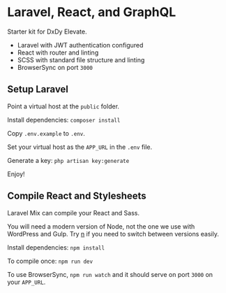 
# Laravel, React, and GraphQL

Starter kit for DxDy Elevate.

* Laravel with JWT authentication configured
* React with router and linting
* SCSS with standard file structure and linting
* BrowserSync on port `3000`

## Setup Laravel

Point a virtual host at the `public` folder.

Install dependencies: `composer install`

Copy `.env.example` to `.env`.

Set your virtual host as the `APP_URL` in the `.env` file.

Generate a key: `php artisan key:generate`

Enjoy!

## Compile React and Stylesheets

Laravel Mix can compile your React and Sass.

You will need a modern version of Node, not the one we use with WordPress and Gulp. Try [n](https://www.npmjs.com/package/n) if you need to switch between versions easily.

Install dependencies: `npm install`

To compile once: `npm run dev`

To use BrowserSync, `npm run watch` and it should serve on port `3000` on your `APP_URL`.
